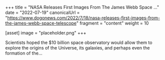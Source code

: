 +++
title = "NASA Releases First Images From The James Webb Space ..."
date = "2022-07-19"
canonicalUrl = "https://www.dogonews.com/2022/7/18/nasa-releases-first-images-from-the-james-webb-space-telescope"
fragment = "content"
weight = 10

[asset]
    image = "placeholder.png"
+++

Scientists hoped the $10 billion space observatory would allow them to 
explore the origins of the Universe, its galaxies, and perhaps even the 
formation of the...
